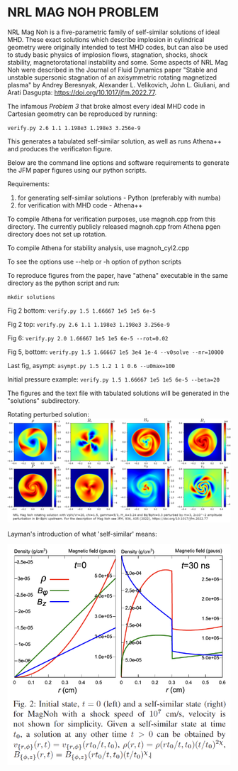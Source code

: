 # NRL MAG NOH PROBLEM 

NRL Mag Noh is a five-parametric family of self-similar solutions of ideal MHD. These exact solutions which describe implosion in cylindrical geometry were originally intended to test MHD codes, but can also be used to study basic physics of implosion flows, stagnation, shocks, shock stability, magnetorotational instability and some. Some aspects of NRL Mag Noh were described in the Journal of Fluid Dynamics paper "Stable and unstable supersonic stagnation of an axisymmetric rotating magnetized plasma" by Andrey Beresnyak, Alexander L. Velikovich, John L. Giuliani, and Arati Dasgupta: https://doi.org/10.1017/jfm.2022.77.

The infamous *Problem 3* that broke almost every ideal MHD code in Cartesian geometry can be reproduced by running:

`verify.py 2.6 1.1 1.198e3 1.198e3 3.256e-9`

This generates a tabulated self-similar solution, as well as runs Athena++ and produces the verificaton figure.

Below are the command line options and software requirements to generate the JFM paper figures using our python scripts.

Requirements:
1) for generating self-similar solutions - Python (preferably with numba)
2) for verification with MHD code - Athena++

To compile Athena for verification purposes, use magnoh.cpp from this directory. The currently publicly released magnoh.cpp from Athena pgen directory does not set up rotation.

To compile Athena for stability analysis, use magnoh_cyl2.cpp

To see the options use --help or -h option of python scripts

To reproduce figures from the paper, have "athena" executable in the same directory as the python script and run:

`mkdir solutions`

Fig 2 bottom:
`verify.py 1.5 1.66667 1e5 1e5 6e-5`

Fig 2 top:
`verify.py 2.6 1.1 1.198e3 1.198e3 3.256e-9`

Fig 6:
`verify.py 2.0 1.66667 1e5 1e5 6e-5 --rot=0.02`

Fig 5, bottom:
`verify.py 1.5 1.66667 1e5 3e4 1e-4 --v0solve --nr=10000`

Last fig, asympt:
`asympt.py 1.5 1.2 1 1 0.6 --u0max=100`

Initial pressure example:
`verify.py 1.5 1.66667 1e5 1e5 6e-5 --beta=20`

The figures and the text file with tabulated solutions will be generated in the "solutions" subdirectory.

Rotating perturbed solution:
![rotating perturbed](https://github.com/beresnyak/magnoh/blob/main/examples/rotating_perturbed1.png)



Layman's introduction of what 'self-similar' means:


<img src="https://github.com/beresnyak/magnoh/blob/main/examples/ss_plot.png" width="600" style="float:center">

